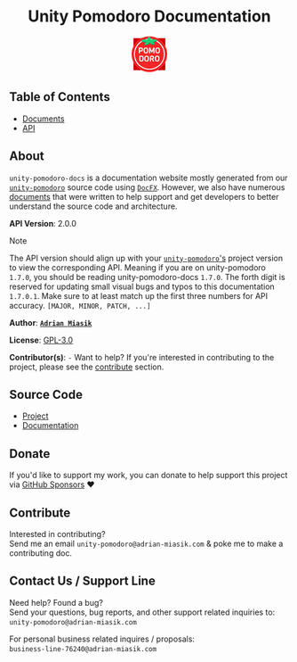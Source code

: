 <h1 align="center">Unity Pomodoro Documentation</h1>

<p align="center">
  <img src="images/logo.png" width="64">
</p>

## Table of Contents
- [Documents](documents/home.md)
- [API](api/index.md)

## About
`unity-pomodoro-docs` is a documentation website mostly generated from our [`unity-pomodoro`](https://github.com/adrian-miasik/unity-pomodoro) source code using [`DocFX`](https://github.com/dotnet/docfx).
However, we also have numerous [documents](documents/home.md) that were written to help support and get developers to better understand the source code and architecture.

**API Version**: 2.0.0

> [!NOTE]
> The API version should align up with your [`unity-pomodoro`'s](https://github.com/adrian-miasik/unity-pomodoro) project version to view the corresponding API.
> Meaning if you are on unity-pomodoro `1.7.0`, you should be reading unity-pomodoro-docs `1.7.0`. The forth digit is reserved for updating small visual bugs and typos to this documentation
> `1.7.0.1`.
> Make sure to at least match up the first three numbers for API accuracy. `[MAJOR, MINOR, PATCH, ...]`

**Author**:  **[`Adrian Miasik`](https://adrian-miasik.com)**

**License**: [GPL-3.0](https://github.com/adrian-miasik/unity-pomodoro-docs/blob/develop/LICENSE)

**Contributor(s)**: `-`
Want to help? If you're interested in contributing to the project, please see the <a href="#contribute">contribute</a> section.

## Source Code
- [Project](https://github.com/adrian-miasik/unity-pomodoro)
- [Documentation](https://github.com/adrian-miasik/unity-pomodoro-docs)

## Donate
If you'd like to support my work, you can donate to help support this project via [GitHub Sponsors](https://github.com/sponsors/adrian-miasik) ❤️

## Contribute
Interested in contributing?  
Send me an email `unity-pomodoro@adrian-miasik.com` & poke me to make a contributing doc.

## Contact Us / Support Line
Need help?  Found a bug?  
Send your questions, bug reports, and other support related inquiries to:  
`unity-pomodoro@adrian-miasik.com`

For personal business related inquires / proposals:  
`business-line-76240@adrian-miasik.com`
